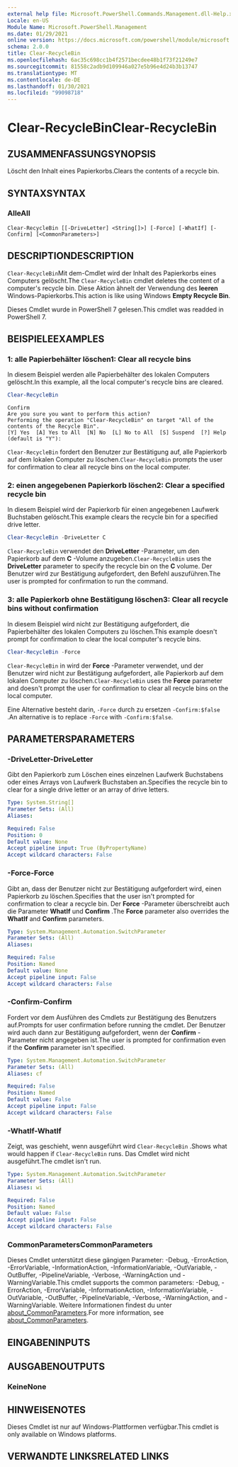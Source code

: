 ```yaml
---
external help file: Microsoft.PowerShell.Commands.Management.dll-Help.xml
Locale: en-US
Module Name: Microsoft.PowerShell.Management
ms.date: 01/29/2021
online version: https://docs.microsoft.com/powershell/module/microsoft.powershell.management/clear-recyclebin?view=powershell-7.1&WT.mc_id=ps-gethelp
schema: 2.0.0
title: Clear-RecycleBin
ms.openlocfilehash: 6ac35c698cc1b4f2571becdee48b1f73f21249e7
ms.sourcegitcommit: 81558c2adb9d109946a027e5b96e4d24b3b13747
ms.translationtype: MT
ms.contentlocale: de-DE
ms.lasthandoff: 01/30/2021
ms.locfileid: "99098718"
---
```

# <span data-ttu-id="a812f-102">Clear-RecycleBin</span><span class="sxs-lookup"><span data-stu-id="a812f-102">Clear-RecycleBin</span></span>

## <span data-ttu-id="a812f-103">ZUSAMMENFASSUNG</span><span class="sxs-lookup"><span data-stu-id="a812f-103">SYNOPSIS</span></span>
<span data-ttu-id="a812f-104">Löscht den Inhalt eines Papierkorbs.</span><span class="sxs-lookup"><span data-stu-id="a812f-104">Clears the contents of a recycle bin.</span></span>

## <span data-ttu-id="a812f-105">SYNTAX</span><span class="sxs-lookup"><span data-stu-id="a812f-105">SYNTAX</span></span>

### <span data-ttu-id="a812f-106">Alle</span><span class="sxs-lookup"><span data-stu-id="a812f-106">All</span></span>

```
Clear-RecycleBin [[-DriveLetter] <String[]>] [-Force] [-WhatIf] [-Confirm] [<CommonParameters>]
```

## <span data-ttu-id="a812f-107">DESCRIPTION</span><span class="sxs-lookup"><span data-stu-id="a812f-107">DESCRIPTION</span></span>

<span data-ttu-id="a812f-108">`Clear-RecycleBin`Mit dem-Cmdlet wird der Inhalt des Papierkorbs eines Computers gelöscht.</span><span class="sxs-lookup"><span data-stu-id="a812f-108">The `Clear-RecycleBin` cmdlet deletes the content of a computer's recycle bin.</span></span> <span data-ttu-id="a812f-109">Diese Aktion ähnelt der Verwendung des **leeren** Windows-Papierkorbs.</span><span class="sxs-lookup"><span data-stu-id="a812f-109">This action is like using Windows **Empty Recycle Bin**.</span></span>

<span data-ttu-id="a812f-110">Dieses Cmdlet wurde in PowerShell 7 gelesen.</span><span class="sxs-lookup"><span data-stu-id="a812f-110">This cmdlet was readded in PowerShell 7.</span></span>

## <span data-ttu-id="a812f-111">BEISPIELE</span><span class="sxs-lookup"><span data-stu-id="a812f-111">EXAMPLES</span></span>

### <span data-ttu-id="a812f-112">1: alle Papierbehälter löschen</span><span class="sxs-lookup"><span data-stu-id="a812f-112">1: Clear all recycle bins</span></span>

<span data-ttu-id="a812f-113">In diesem Beispiel werden alle Papierbehälter des lokalen Computers gelöscht.</span><span class="sxs-lookup"><span data-stu-id="a812f-113">In this example, all the local computer's recycle bins are cleared.</span></span>

```powershell
Clear-RecycleBin
```

```Output
Confirm
Are you sure you want to perform this action?
Performing the operation "Clear-RecycleBin" on target "All of the contents of the Recycle Bin".
[Y] Yes  [A] Yes to All  [N] No  [L] No to All  [S] Suspend  [?] Help (default is "Y"):
```

<span data-ttu-id="a812f-114">`Clear-RecycleBin` fordert den Benutzer zur Bestätigung auf, alle Papierkorb auf dem lokalen Computer zu löschen.</span><span class="sxs-lookup"><span data-stu-id="a812f-114">`Clear-RecycleBin` prompts the user for confirmation to clear all recycle bins on the local computer.</span></span>

### <span data-ttu-id="a812f-115">2: einen angegebenen Papierkorb löschen</span><span class="sxs-lookup"><span data-stu-id="a812f-115">2: Clear a specified recycle bin</span></span>

<span data-ttu-id="a812f-116">In diesem Beispiel wird der Papierkorb für einen angegebenen Laufwerk Buchstaben gelöscht.</span><span class="sxs-lookup"><span data-stu-id="a812f-116">This example clears the recycle bin for a specified drive letter.</span></span>

```powershell
Clear-RecycleBin -DriveLetter C
```

<span data-ttu-id="a812f-117">`Clear-RecycleBin` verwendet den **DriveLetter** -Parameter, um den Papierkorb auf dem **C** -Volume anzugeben.</span><span class="sxs-lookup"><span data-stu-id="a812f-117">`Clear-RecycleBin` uses the **DriveLetter** parameter to specify the recycle bin on the **C** volume.</span></span> <span data-ttu-id="a812f-118">Der Benutzer wird zur Bestätigung aufgefordert, den Befehl auszuführen.</span><span class="sxs-lookup"><span data-stu-id="a812f-118">The user is prompted for confirmation to run the command.</span></span>

### <span data-ttu-id="a812f-119">3: alle Papierkorb ohne Bestätigung löschen</span><span class="sxs-lookup"><span data-stu-id="a812f-119">3: Clear all recycle bins without confirmation</span></span>

<span data-ttu-id="a812f-120">In diesem Beispiel wird nicht zur Bestätigung aufgefordert, die Papierbehälter des lokalen Computers zu löschen.</span><span class="sxs-lookup"><span data-stu-id="a812f-120">This example doesn't prompt for confirmation to clear the local computer's recycle bins.</span></span>

```powershell
Clear-RecycleBin -Force
```

<span data-ttu-id="a812f-121">`Clear-RecycleBin` in wird der **Force** -Parameter verwendet, und der Benutzer wird nicht zur Bestätigung aufgefordert, alle Papierkorb auf dem lokalen Computer zu löschen.</span><span class="sxs-lookup"><span data-stu-id="a812f-121">`Clear-RecycleBin` uses the **Force** parameter and doesn't prompt the user for confirmation to clear all recycle bins on the local computer.</span></span>

<span data-ttu-id="a812f-122">Eine Alternative besteht darin, `-Force` durch zu ersetzen `-Confirm:$false` .</span><span class="sxs-lookup"><span data-stu-id="a812f-122">An alternative is to replace `-Force` with `-Confirm:$false`.</span></span>

## <span data-ttu-id="a812f-123">PARAMETERS</span><span class="sxs-lookup"><span data-stu-id="a812f-123">PARAMETERS</span></span>

### <span data-ttu-id="a812f-124">-DriveLetter</span><span class="sxs-lookup"><span data-stu-id="a812f-124">-DriveLetter</span></span>

<span data-ttu-id="a812f-125">Gibt den Papierkorb zum Löschen eines einzelnen Laufwerk Buchstabens oder eines Arrays von Laufwerk Buchstaben an.</span><span class="sxs-lookup"><span data-stu-id="a812f-125">Specifies the recycle bin to clear for a single drive letter or an array of drive letters.</span></span>

```yaml
Type: System.String[]
Parameter Sets: (All)
Aliases:

Required: False
Position: 0
Default value: None
Accept pipeline input: True (ByPropertyName)
Accept wildcard characters: False
```

### <span data-ttu-id="a812f-126">-Force</span><span class="sxs-lookup"><span data-stu-id="a812f-126">-Force</span></span>

<span data-ttu-id="a812f-127">Gibt an, dass der Benutzer nicht zur Bestätigung aufgefordert wird, einen Papierkorb zu löschen.</span><span class="sxs-lookup"><span data-stu-id="a812f-127">Specifies that the user isn't prompted for confirmation to clear a recycle bin.</span></span> <span data-ttu-id="a812f-128">Der **Force** -Parameter überschreibt auch die Parameter **WhatIf** und **Confirm** .</span><span class="sxs-lookup"><span data-stu-id="a812f-128">The **Force** parameter also overrides the **WhatIf** and **Confirm** parameters.</span></span>

```yaml
Type: System.Management.Automation.SwitchParameter
Parameter Sets: (All)
Aliases:

Required: False
Position: Named
Default value: None
Accept pipeline input: False
Accept wildcard characters: False
```

### <span data-ttu-id="a812f-129">-Confirm</span><span class="sxs-lookup"><span data-stu-id="a812f-129">-Confirm</span></span>

<span data-ttu-id="a812f-130">Fordert vor dem Ausführen des Cmdlets zur Bestätigung des Benutzers auf.</span><span class="sxs-lookup"><span data-stu-id="a812f-130">Prompts for user confirmation before running the cmdlet.</span></span> <span data-ttu-id="a812f-131">Der Benutzer wird auch dann zur Bestätigung aufgefordert, wenn der **Confirm** -Parameter nicht angegeben ist.</span><span class="sxs-lookup"><span data-stu-id="a812f-131">The user is prompted for confirmation even if the **Confirm** parameter isn't specified.</span></span>

```yaml
Type: System.Management.Automation.SwitchParameter
Parameter Sets: (All)
Aliases: cf

Required: False
Position: Named
Default value: False
Accept pipeline input: False
Accept wildcard characters: False
```

### <span data-ttu-id="a812f-132">-WhatIf</span><span class="sxs-lookup"><span data-stu-id="a812f-132">-WhatIf</span></span>

<span data-ttu-id="a812f-133">Zeigt, was geschieht, wenn ausgeführt wird `Clear-RecycleBin` .</span><span class="sxs-lookup"><span data-stu-id="a812f-133">Shows what would happen if `Clear-RecycleBin` runs.</span></span> <span data-ttu-id="a812f-134">Das Cmdlet wird nicht ausgeführt.</span><span class="sxs-lookup"><span data-stu-id="a812f-134">The cmdlet isn't run.</span></span>

```yaml
Type: System.Management.Automation.SwitchParameter
Parameter Sets: (All)
Aliases: wi

Required: False
Position: Named
Default value: False
Accept pipeline input: False
Accept wildcard characters: False
```

### <span data-ttu-id="a812f-135">CommonParameters</span><span class="sxs-lookup"><span data-stu-id="a812f-135">CommonParameters</span></span>

<span data-ttu-id="a812f-136">Dieses Cmdlet unterstützt diese gängigen Parameter: -Debug, -ErrorAction, -ErrorVariable, -InformationAction, -InformationVariable, -OutVariable, -OutBuffer, -PipelineVariable, -Verbose, -WarningAction und -WarningVariable.</span><span class="sxs-lookup"><span data-stu-id="a812f-136">This cmdlet supports the common parameters: -Debug, -ErrorAction, -ErrorVariable, -InformationAction, -InformationVariable, -OutVariable, -OutBuffer, -PipelineVariable, -Verbose, -WarningAction, and -WarningVariable.</span></span> <span data-ttu-id="a812f-137">Weitere Informationen findest du unter [about_CommonParameters](https://go.microsoft.com/fwlink/?LinkID=113216).</span><span class="sxs-lookup"><span data-stu-id="a812f-137">For more information, see [about_CommonParameters](https://go.microsoft.com/fwlink/?LinkID=113216).</span></span>

## <span data-ttu-id="a812f-138">EINGABEN</span><span class="sxs-lookup"><span data-stu-id="a812f-138">INPUTS</span></span>

## <span data-ttu-id="a812f-139">AUSGABEN</span><span class="sxs-lookup"><span data-stu-id="a812f-139">OUTPUTS</span></span>

### <span data-ttu-id="a812f-140">Keine</span><span class="sxs-lookup"><span data-stu-id="a812f-140">None</span></span>

## <span data-ttu-id="a812f-141">HINWEISE</span><span class="sxs-lookup"><span data-stu-id="a812f-141">NOTES</span></span>

<span data-ttu-id="a812f-142">Dieses Cmdlet ist nur auf Windows-Plattformen verfügbar.</span><span class="sxs-lookup"><span data-stu-id="a812f-142">This cmdlet is only available on Windows platforms.</span></span>

## <span data-ttu-id="a812f-143">VERWANDTE LINKS</span><span class="sxs-lookup"><span data-stu-id="a812f-143">RELATED LINKS</span></span>

